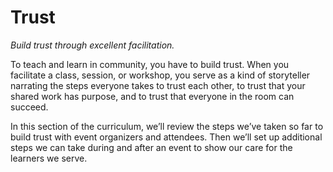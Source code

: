 # Trust

*Build trust through excellent facilitation.*

To teach and learn in community, you have to build trust. When you facilitate a class, session, or workshop, you serve as a kind of storyteller narrating the steps everyone takes to trust each other, to trust that your shared work has purpose, and to trust that everyone in the room can succeed.

In this section of the curriculum, we’ll review the steps we’ve taken so far to build trust with event organizers and attendees. Then we’ll set up additional steps we can take during and after an event to show our care for the learners we serve.
